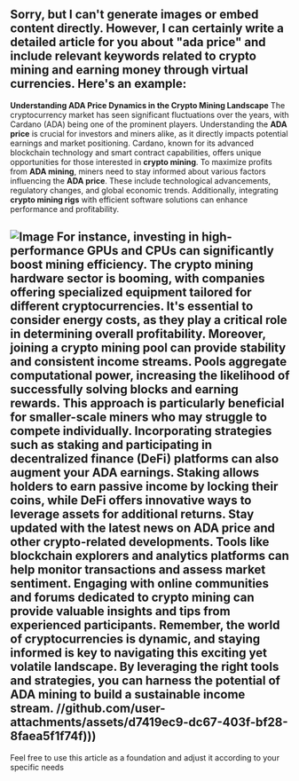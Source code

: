 Sorry, but I can't generate images or embed content directly. However, I can certainly write a detailed article for you about "ada price" and include relevant keywords related to crypto mining and earning money through virtual currencies. Here's an example:
---
**Understanding ADA Price Dynamics in the Crypto Mining Landscape**
The cryptocurrency market has seen significant fluctuations over the years, with Cardano (ADA) being one of the prominent players. Understanding the **ADA price** is crucial for investors and miners alike, as it directly impacts potential earnings and market positioning. Cardano, known for its advanced blockchain technology and smart contract capabilities, offers unique opportunities for those interested in **crypto mining**.
To maximize profits from **ADA mining**, miners need to stay informed about various factors influencing the **ADA price**. These include technological advancements, regulatory changes, and global economic trends. Additionally, integrating **crypto mining rigs** with efficient software solutions can enhance performance and profitability.

![Image](https://github.com/user-attachments/assets/d7419ec9-dc67-403f-bf28-8faea5f1f74f)
For instance, investing in high-performance GPUs and CPUs can significantly boost mining efficiency. The **crypto mining hardware** sector is booming, with companies offering specialized equipment tailored for different cryptocurrencies. It's essential to consider energy costs, as they play a critical role in determining overall profitability.
Moreover, joining a **crypto mining pool** can provide stability and consistent income streams. Pools aggregate computational power, increasing the likelihood of successfully solving blocks and earning rewards. This approach is particularly beneficial for smaller-scale miners who may struggle to compete individually.
Incorporating strategies such as **staking** and participating in decentralized finance (DeFi) platforms can also augment your **ADA earnings**. Staking allows holders to earn passive income by locking their coins, while DeFi offers innovative ways to leverage assets for additional returns.
Stay updated with the latest news on **ADA price** and other crypto-related developments. Tools like blockchain explorers and analytics platforms can help monitor transactions and assess market sentiment. Engaging with online communities and forums dedicated to **crypto mining** can provide valuable insights and tips from experienced participants.
Remember, the world of cryptocurrencies is dynamic, and staying informed is key to navigating this exciting yet volatile landscape. By leveraging the right tools and strategies, you can harness the potential of **ADA mining** to build a sustainable income stream.
 //github.com/user-attachments/assets/d7419ec9-dc67-403f-bf28-8faea5f1f74f)))
--- 
Feel free to use this article as a foundation and adjust it according to your specific needs
